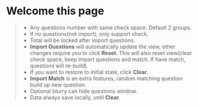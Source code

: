 # Welcome this page

>- Any questions number with same check space. Default 2 groups.
>- If no questions(not import), only support check.
>- Total will be locked after import questions.
>- **Import Questions** will automatically update the view, other changes require you to click **Reset**. This will also reset view(clear check space, keep import questions and match. If have match, questions will re-build).
>- If you want to restore to initial state, click **Clear**.
>- **Import Match** is an extra features, random matching question build up new question.
>- Optional blurry can hide questions window.
>- Data always save locally, until **Clear**.
